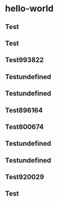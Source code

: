 # hello-world

## Test
## Test
## Test993822
## Testundefined
## Testundefined
## Test896164
## Test800674
## Testundefined
## Testundefined
## Test920029
## Test

